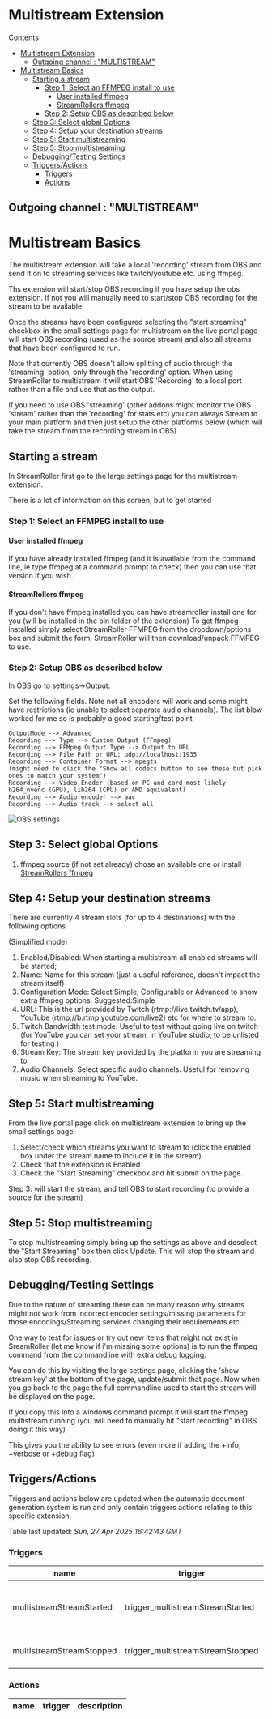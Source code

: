 <!-- this file will be auto updated for triggers and actions when the apidocs automatic
document builder is run.
To have the triggers and actions inserted do not remove the tags 'ReplaceTAGFor...' below
To run go to 'StreamRoller\docs\apidocs' and run 'node readmebuilder.mjs'
The script will parse files in the extensions directory looking for "triggersandactions ="
if found it will attempt to load hte file and use the exported 'triggersandactions' variable
to create the tables shown in the parsed README.md files
This was the only way I could find to autoupdate the triggers and actions lists
 -->
# Multistream Extension

Contents

- [Multistream Extension](#multistream-extension)
  - [Outgoing channel : "MULTISTREAM"](#outgoing-channel--multistream)
- [Multistream Basics](#multistream-basics)
  - [Starting a stream](#starting-a-stream)
    - [Step 1: Select an FFMPEG install to use](#step-1-select-an-ffmpeg-install-to-use)
      - [User installed ffmpeg](#user-installed-ffmpeg)
      - [StreamRollers ffmpeg](#streamrollers-ffmpeg)
    - [Step 2: Setup OBS as described below](#step-2-setup-obs-as-described-below)
  - [Step 3: Select global Options](#step-3-select-global-options)
  - [Step 4: Setup your destination streams](#step-4-setup-your-destination-streams)
  - [Step 5: Start multistreaming](#step-5-start-multistreaming)
  - [Step 5: Stop multistreaming](#step-5-stop-multistreaming)
  - [Debugging/Testing Settings](#debuggingtesting-settings)
  - [Triggers/Actions](#triggersactions)
    - [Triggers](#triggers)
    - [Actions](#actions)

## Outgoing channel : "MULTISTREAM"

# Multistream Basics

The multistream extension will take a local 'recording' stream from OBS and send it on to streaming services like twitch/youtube etc. using ffmpeg.

Ths extension will start/stop OBS recording if you have setup the obs extension. if not you will manually need to start/stop OBS recording for the stream to be available.

Once the streams have been configured selecting the "start streaming" checkbox in the small settings page for multistream on the live portal page will start OBS recording (used as the source stream) and also all streams that have been configured to run.

Note that currently OBS doesn't allow splitting of audio through the 'streaming' option, only through the 'recording' option. When using StreamRoller to multistream it will start OBS 'Recording' to a local port rather than a file and use that as the output.

If you need to use OBS 'streaming' (other addons might monitor the OBS 'stream' rather than the 'recording' for stats etc) you can always Stream to your main platform and then just setup the other platforms below (which will take the stream from the recording stream in OBS)

## Starting a stream

In StreamRoller first go to the large settings page for the multistream extension.

There is a lot of information on this screen, but to get started

### Step 1: Select an FFMPEG install to use

#### User installed ffmpeg

If you have already installed ffmpeg (and it is available from the command line, ie type ffmpeg at a command prompt to check) then you can use that version if you wish.

#### StreamRollers ffmpeg

If you don't have ffmpeg installed you can have streamroller install one for you (will be installed in the bin folder of the extension)
To get ffmpeg installed simply select StreamRoller FFMPEG from the dropdown/options box and submit the form. StreamRoller will then download/unpack FFMPEG to use.

### Step 2: Setup OBS as described below

In OBS go to settings->Output.

Set the following fields. Note not all encoders will work and some might have restrictions (ie unable to select separate audio channels). The list blow worked for me so is probably a good starting/test point

```text
OutputMode --> Advanced
Recording --> Type --> Custom Output (FFmpeg)
Recording --> FFMpeg Output Type --> Output to URL 
Recording --> File Path or URL: udp://localhost:1935
Recording --> Container Format --> mpegts
(might need to click the "Show all codecs button to see these but pick ones to match your system")
Recording --> Video Enoder (based on PC and card most likely h264_nvenc (GPU), lib264 (CPU) or AMD equivalent)
Recording --> Audio encoder --> aac
Recording --> Audio track --> select all
```

<img src="https://raw.githubusercontent.com/SilenusTA/StreamRoller/refs/heads/master/extensions/multistream/images/OBS_Settings.png" title="OBS settings" alt="OBS settings">

## Step 3: Select global Options

1) ffmpeg source (if not set already) chose an available one or install [StreamRollers ffmpeg](#streamrollers-ffmpeg)

## Step 4: Setup your destination streams

There are currently 4 stream slots (for up to 4 destinations) with the following options

(Simplified mode)

1) Enabled/Disabled: When starting a multistream all enabled streams will be started;
2) Name: Name for this stream (just a useful reference, doesn't impact the stream itself)
3) Configuration Mode: Select Simple, Configurable or Advanced to show extra ffmpeg options. Suggested:Simple
4) URL: This is the url provided by Twitch (rtmp://live.twitch.tv/app), YouTube (rtmp://b.rtmp.youtube.com/live2) etc for where to stream to.
5) Twitch Bandwidth test mode: Useful to test without going live on twitch (for YouTube you can set your stream, in YouTube studio, to be unlisted for testing )
6) Stream Key: The stream key provided by the platform you are streaming to
7) Audio Channels: Select specific audio channels. Useful for removing music when streaming to YouTube.

## Step 5: Start multistreaming

From the live portal page click on multistream extension to bring up the small settings page.

1) Select/check which streams you want to stream to (click the enabled box under the stream name to include it in the stream)
2) Check that the extension is Enabled
3) Check the "Start Streaming" checkbox and hit submit on the page.

Step 3: will start the stream, and tell OBS to start recording (to provide a source for the stream)

## Step 5: Stop multistreaming

To stop multistreaming simply bring up the settings as above and deselect the "Start Streaming" box then click Update. This will stop the stream and also stop OBS recording.

## Debugging/Testing Settings

Due to the nature of streaming there can be many reason why streams might not work from incorrect encoder settings/missing parameters for those encodings/Streaming services changing their requirements etc.

One way to test for issues or try out new items that might not exist in SreamRoller (let me know if i'm missing some options) is to run the ffmpeg command from the commandline with extra debug logging.

You can do this by visiting the large settings page, clicking the 'show stream key' at the bottom of the page, update/submit that page. Now when you go back to the page the full commandline used to start the stream will be displayed on the page.

If you copy this into a windows command prompt it will start the ffmpeg multistream running (you will need to manually hit "start recording" in OBS doing it this way)

This gives you the ability to see errors (even more if adding the +info, +verbose or +debug flag)

## Triggers/Actions



Triggers and actions below are updated when the automatic document generation system is run and only contain triggers actions relating to this specific extension.

Table last updated: *Sun, 27 Apr 2025 16:42:43 GMT*

### Triggers

| name | trigger | description |
| --- | --- | --- |
| multistreamStreamStarted | trigger_multistreamStreamStarted | A Stream has been started to the destination |
| multistreamStreamStopped | trigger_multistreamStreamStopped | A Stream has been stopped |


### Actions

| name | trigger | description |
| --- | --- | --- |

